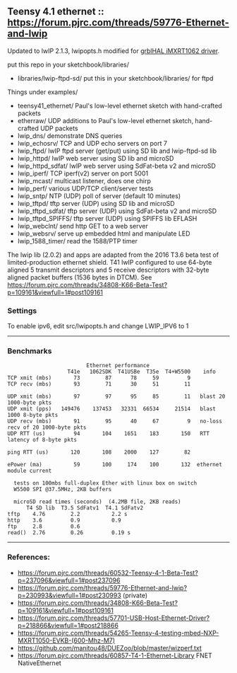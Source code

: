 ## Teensy 4.1 ethernet :: https://forum.pjrc.com/threads/59776-Ethernet-and-lwip

Updated to lwIP 2.1.3, lwipopts.h modified for [grblHAL iMXRT1062 driver](https://github.com/grblHAL/iMXRT1062).

put this repo in your sketchbook/libraries/

- libraries/lwip-ftpd-sd/    put this in your sketchbook/libraries/  for ftpd

Things under examples/
- teensy41_ethernet/ Paul's low-level ethernet sketch with hand-crafted packets
- etherraw/         UDP additions to Paul's low-level ethernet sketch, hand-crafted UDP packets
- lwip_dns/         demonstrate DNS queries
- lwip_echosrv/     TCP and UDP echo servers on port 7
- lwip_ftpd/        lwIP ftpd server (get/put) using SD lib and lwip-ftpd-sd lib
- lwip_httpd/       lwIP web server using SD lib and microSD
- lwip_httpd_sdfat/ lwIP web server using SdFat-beta v2 and microSD
- lwip_iperf/       TCP iperf(v2) server on port 5001
- lwip_mcast/       multicast listener, does one chirp
- lwip_perf/        various UDP/TCP client/server tests
- lwip_sntp/        NTP (UDP) poll of server (default 10 minutes)
- lwip_tftpd/       tftp server (UDP) using SD lib and microSD
- lwip_tftpd_sdfat/ tftp server (UDP) using SdFat-beta v2 and microSD
- lwip_tftpd_SPIFFS/  tftp server (UDP) using SPIFFS lib EFLASH
- lwip_webclnt/     send http GET to a web server
- lwip_websrv/      serve up embedded html and manipulate LED
- lwip_1588_timer/  read the 1588/PTP timer


The lwip lib (2.0.2) and apps are adapted from the 2016 T3.6 beta test of 
limited-production ethernet shield. T41 lwIP configured to use 64-byte aligned
5 transmit descriptors and 5 receive descriptors with 32-byte aligned packet
buffers (1536 bytes in DTCM). See
https://forum.pjrc.com/threads/34808-K66-Beta-Test?p=109161&viewfull=1#post109161

### Settings

To enable ipv6, edit src/lwipopts.h and change LWIP_IPV6 to 1

--------------------------------------------------------------------

### Benchmarks
```
                         Ethernet performance
                   T41e   1062SDK  T41USBe  T35e  T4+W5500    info
TCP xmit (mbs)       73        87      78     59         9 
TCP recv (mbs)       93        71      30     51        11  

UDP xmit (mbs)       97        97      95     85        11   blast 20 1000-byte pkts
UDP xmit (pps)   149476    137453   32331  66534     21514   blast 1000 8-byte pkts
UDP recv (mbs)       91        95      40     67         9   no-loss recv of 20 1000-byte pkts
UDP RTT (us)         94       104    1651    183       150   RTT latency of 8-byte pkts

ping RTT (us)       120       108    2000    127        82 

ePower (ma)          59       100     174    100       132  ethernet module current

  tests on 100mbs full-duplex Ether with linux box on switch
  W5500 SPI @37.5MHz, 2KB buffers

  microSD read times (seconds)  (4.2MB file, 2KB reads)
      T4 SD lib  T3.5 SdFatv1  T4.1 SdFatv2
tftp    4.76        2.2          2.2 s
http    3.6         0.9          0.9
ftp     2.8         0.6  
read()  2.76        0.26         0.19 s
```

-----------------------------------------------------------------------

### References:
- https://forum.pjrc.com/threads/60532-Teensy-4-1-Beta-Test?p=237096&viewfull=1#post237096
- https://forum.pjrc.com/threads/59776-Ethernet-and-lwip?p=230993&viewfull=1#post230993  (private)
- https://forum.pjrc.com/threads/34808-K66-Beta-Test?p=109161&viewfull=1#post109161
- https://forum.pjrc.com/threads/57701-USB-Host-Ethernet-Driver?p=218866&viewfull=1#post218866
- https://forum.pjrc.com/threads/54265-Teensy-4-testing-mbed-NXP-MXRT1050-EVKB-(600-Mhz-M7)
- https://github.com/manitou48/DUEZoo/blob/master/wizperf.txt
- https://forum.pjrc.com/threads/60857-T4-1-Ethernet-Library FNET NativeEthernet
